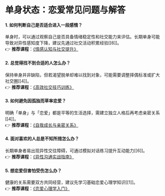 # 单身状态：恋爱常见问题与解答

#### 1. 如何判断自己是否适合进入一段感情？
单身时，可以通过观察自己是否具备情绪稳定性和社交能力来评估。长期单身可能导致对异性感知度下降，建议先通过社交活动积累经验[[6]]。  
👉 **推荐课程**：[《情感认知与社交提升》](https://www.codefather.cn )

#### 2. 总觉得找不到合适的人怎么办？
保持单身并非缺陷，但若渴望脱单却难以找到对象，可能需要调整择偶标准或扩大社交圈[[4]]。  
👉 **推荐课程**：[《高效社交技巧训练》](https://www.codefather.cn )

#### 3. 如何避免因孤独而草率恋爱？
明确「单身」与「恋爱」都是平等的生活选择，需建立独立人格后再考虑亲密关系[[4]]。  
👉 **推荐课程**：[《自我成长与亲密关系》](https://www.codefather.cn )

#### 4. 面对喜欢的人总是不知所措怎么办？
长期单身者易出现异性交往障碍，可通过模拟对话练习提升互动能力[[6]]。  
👉 **推荐课程**：[《异性沟通实战指南》](https://www.codefather.cn )

#### 5. 想恋爱但害怕受伤怎么办？
健康的关系需要双方共同经营，建议先学习基础恋爱心理学知识[[1]]。  
👉 **推荐课程**：[《恋爱心理学入门》](https://www.codefather.cn )